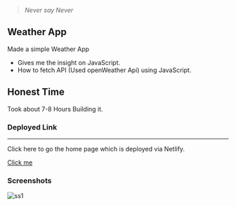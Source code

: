 > *Never say Never*

## Weather App
Made a simple Weather App
- Gives me the insight on JavaScript.
- How to fetch API (Used openWeather Api) using JavaScript.

## Honest Time
Took about 7-8 Hours Building it.

### Deployed Link
___
Click here to go the home page which is deployed via Netlify.

[Click me](https://enchanting-druid-cdb8f2.netlify.app/)

### Screenshots

![ss1](./images/Screenshot%202023-05-03%20at%202.57.17%20PM.png)

